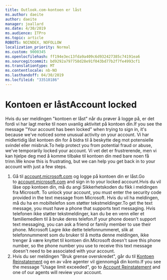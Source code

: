 ```yaml
---
title: Outlook.com-kontoen er låst
ms.author: daeite
author: daeite
manager: joallard
ms.date: 4/30/2019
ms.audience: ITPro
ms.topic: article
ROBOTS: NOINDEX, NOFOLLOW
localization_priority: Normal
ms.custom: 9000345
ms.openlocfilehash: ff194e3ec13fda9a409c6d932427385c74191ea6
ms.sourcegitcommit: bd9292a797758d28e91f043bd77b2f7fe4993cf1
ms.translationtype: MT
ms.contentlocale: nb-NO
ms.lasthandoff: 04/30/2019
ms.locfileid: "33510186"
---
```

# <a name="account-locked"></a><span data-ttu-id="049e5-102">Kontoen er låst</span><span class="sxs-lookup"><span data-stu-id="049e5-102">Account locked</span></span>

<span data-ttu-id="049e5-103">Hvis du ser meldingen "kontoen er låst" når du prøver å logge på, er det fordi vi har lagt merke til noen uvanlig aktivitet på kontoen din.</span><span class="sxs-lookup"><span data-stu-id="049e5-103">If you see the message "Your account has been locked" when trying to sign in, it's because we've noticed some unusual activity on your account.</span></span> <span data-ttu-id="049e5-104">Vi har midlertidig låst kontoen din for å bidra til å beskytte deg mot potensielle svindel eller misbruk.</span><span class="sxs-lookup"><span data-stu-id="049e5-104">To help protect you from potential fraud or abuse, we've temporarily locked your account.</span></span> <span data-ttu-id="049e5-105">Vi vet det er frustrerende, men vi kan hjelpe deg med å komme tilbake til kontoen din med bare noen få trinn.</span><span class="sxs-lookup"><span data-stu-id="049e5-105">We know this is frustrating, but we can help you get back in to your account with just a few steps.</span></span>

1. <span data-ttu-id="049e5-106">Gå til [account.microsoft.com](https://go.microsoft.com/fwlink/?linkid=2090484) og logge på kontoen din er låst.</span><span class="sxs-lookup"><span data-stu-id="049e5-106">Go to [account.microsoft.com](https://go.microsoft.com/fwlink/?linkid=2090484) and sign in to your locked account.</span></span><span data-ttu-id="049e5-107">Hvis du vil låse opp kontoen din, må du angi Sikkerhetskoden du fikk i meldingen fra Microsoft.</span><span class="sxs-lookup"><span data-stu-id="049e5-107"> To unlock your account, you must enter the security code provided in the text message from Microsoft.</span></span> <span data-ttu-id="049e5-108">Hvis du vil ha meldingen, må du ha en mobiltelefon som støtter tekstmeldinger.</span><span class="sxs-lookup"><span data-stu-id="049e5-108">To get the text message, you must have a phone that supports text messaging.</span></span> <span data-ttu-id="049e5-109">Hvis telefonen ikke støtter tekstmeldinger, kan du be en venn eller et familiemedlem til å bruke deres telefon.</span><span class="sxs-lookup"><span data-stu-id="049e5-109">If your phone doesn't support text messaging, you can ask a friend or family member to use their phone.</span></span> <span data-ttu-id="049e5-110">Microsoft Lagre ikke dette telefonnummeret, slik at telefonnummeret som du bruker til å motta denne meldingen, ikke trenger å være knyttet til kontoen din.</span><span class="sxs-lookup"><span data-stu-id="049e5-110">Microsoft doesn't save this phone number, so the phone number you use to receive this text message doesn't need to be associated with your account.</span></span>
2. <span data-ttu-id="049e5-111">Hvis du ser meldingen "Bruk grense overskredet", går du til [Kontoen Reinstatement](https://go.microsoft.com/fwlink/?linkid=2090483) og en av våre agenter vil gjennomgå din konto.</span><span class="sxs-lookup"><span data-stu-id="049e5-111">If you see the message "Usage limit exceeded", go to [Account Reinstatement](https://go.microsoft.com/fwlink/?linkid=2090483) and one of our agents will review your account.</span></span>